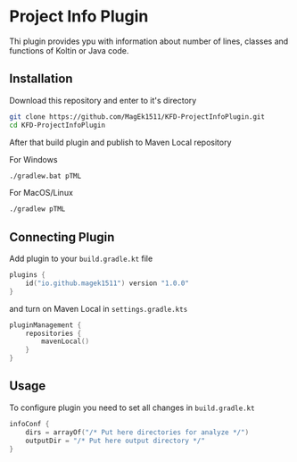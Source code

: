 # Project Info Plugin
Thi plugin provides ypu with information about number of lines, classes and functions of Koltin or
Java code.
## Installation
Download this repository and enter to it's directory
```bash
git clone https://github.com/MagEk1511/KFD-ProjectInfoPlugin.git
cd KFD-ProjectInfoPlugin
```
After that build plugin and publish to Maven Local repository

For Windows
```bash
./gradlew.bat pTML
```
For MacOS/Linux
```bash
./gradlew pTML
```

## Connecting Plugin

Add plugin to your `build.gradle.kt` file

```kotlin
plugins {
    id("io.github.magek1511") version "1.0.0"
}
```
and turn on Maven Local in `settings.gradle.kts`
```kotlin
pluginManagement {
    repositories {
        mavenLocal()
    }
}
```

## Usage

To configure plugin you need to set all changes in `build.gradle.kt`
```kotlin
infoConf {
    dirs = arrayOf("/* Put here directories for analyze */")
    outputDir = "/* Put here output directory */"
}
```
